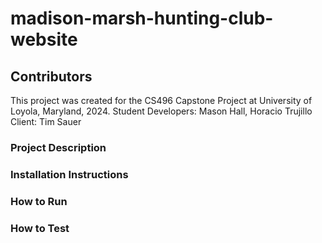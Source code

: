 # madison-marsh-hunting-club-website

## Contributors
This project was created for the CS496 Capstone Project at University of Loyola, Maryland, 2024.
Student Developers: Mason Hall, Horacio Trujillo
Client: Tim Sauer 

### Project Description

### Installation Instructions

### How to Run

### How to Test
